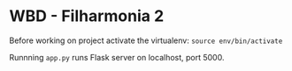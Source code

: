 # WBD - Filharmonia 2

Before working on project activate the virtualenv:
`source env/bin/activate`

Runnning `app.py` runs Flask server on localhost, port 5000.

